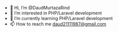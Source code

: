- 👋 Hi, I’m @DaudMurtazaRind
- 👀 I’m interested in PHP/Laravel development
- 🌱 I’m currently learning PHP/Laravel development
- 📫 How to reach me daud21111987@gmail.com

<!---
DaudMurtazaRind/DaudMurtazaRind is a ✨ special ✨ repository because its `README.md` (this file) appears on your GitHub profile.
You can click the Preview link to take a look at your changes.
--->
